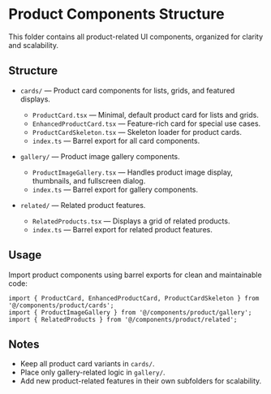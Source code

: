 # Product Components Structure

This folder contains all product-related UI components, organized for clarity and scalability.

## Structure

- `cards/` — Product card components for lists, grids, and featured displays.
  - `ProductCard.tsx` — Minimal, default product card for lists and grids.
  - `EnhancedProductCard.tsx` — Feature-rich card for special use cases.
  - `ProductCardSkeleton.tsx` — Skeleton loader for product cards.
  - `index.ts` — Barrel export for all card components.

- `gallery/` — Product image gallery components.
  - `ProductImageGallery.tsx` — Handles product image display, thumbnails, and fullscreen dialog.
  - `index.ts` — Barrel export for gallery components.

- `related/` — Related product features.
  - `RelatedProducts.tsx` — Displays a grid of related products.
  - `index.ts` — Barrel export for related product features.

## Usage

Import product components using barrel exports for clean and maintainable code:

```tsx
import { ProductCard, EnhancedProductCard, ProductCardSkeleton } from '@/components/product/cards';
import { ProductImageGallery } from '@/components/product/gallery';
import { RelatedProducts } from '@/components/product/related';
```

## Notes
- Keep all product card variants in `cards/`.
- Place only gallery-related logic in `gallery/`.
- Add new product-related features in their own subfolders for scalability. 